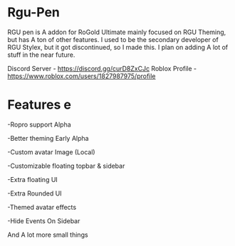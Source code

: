 # Rgu-Pen
RGU pen is A addon for RoGold Ultimate mainly focused on RGU Theming, but has A ton of other features.
I used to be the secondary developer of RGU Stylex, but it got discontinued, so I made this. I plan on adding A lot of stuff in the near future.

Discord Server - https://discord.gg/curD8ZxCJc                   Roblox Profile - https://www.roblox.com/users/1827987975/profile


# Features                                                                                                                 e
-Ropro support Alpha

-Better theming Early Alpha

-Custom avatar Image (Local)

-Customizable floating topbar & sidebar

-Extra floating UI

-Extra Rounded UI

-Themed avatar effects

-Hide Events On Sidebar

And A lot more small things
